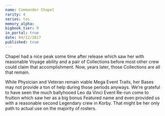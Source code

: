```yaml
---
name: Commander Chapel
rarity: 4
series: tos
memory_alpha:
bigbook_tier: 9
in_portal: true
date: 04/12/2017
published: true
---
```


Chapel had a nice peak some time after release which saw her with reasonable Voyage ability and a pair of Collections before most other crew could claim that accomplishment. Now, years later, those Collections are all that remain.

While Physician and Veteran remain viable Mega Event Traits, her Bases may not provide a ton of help during those periods anyways. We’re grateful to have seen the much ballyhooed Leo da Vinci Event Re-run come to fruition which saw her as a big bonus Featured name and even provided us with a reasonable second Legendary crew in Korby. That might be her only path to actual use on the majority of rosters.
